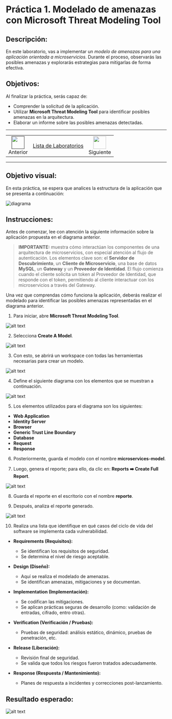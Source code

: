 # Práctica 1. Modelado de amenazas con Microsoft Threat Modeling Tool

## Descripción:

En este laboratorio, vas a implementar un *modelo de amenazas para una aplicación orientada a microservicios*. Durante el proceso, observarás las posibles amenazas y explorarás estrategias para mitigarlas de forma efectiva. 

## Objetivos: 
Al finalizar la práctica, serás capaz de:
- Comprender la solicitud de la aplicación.
- Utilizar **Microsoft Threat Modeling Tool** para identificar posibles amenazas en la arquitectura. 
- Elaborar un informe sobre las posibles amenazas detectadas. 

---
<!--Este fragmento es la barra de 
navegación-->

<div style="width: 400px;">
        <table width="50%">
            <tr>
                <td style="text-align: center;">
                    <a href=""><img src="../images/anterior.png" width="40px"></a>
                    <br>Anterior
                </td>
                <td style="text-align: center;">
                   <a href="../README.md">Lista de Laboratorios</a>
                </td>
<td style="text-align: center;">
                    <a href="../Capitulo2/"><img src="../images/siguiente.png" width="40px"></a>
                    <br>Siguiente
                </td>
            </tr>
        </table>
</div>

---

## Objetivo visual: 

En esta práctica, se espera que analices la estructura de la aplicación que se presenta a continuación: 

![diagrama](../images/1/diagrama.png)

## Instrucciones:

Antes de comenzar, lee con atención la siguiente información sobre la aplicación propuesta en el diagrama anterior. 

> **IMPORTANTE:** muestra cómo interactúan los componentes de una arquitectura de microservicios, con especial atención al flujo de autenticación. Los elementos clave son: el **Servidor de Descubrimiento**, un **Cliente de Microservicio**, una base de datos **MySQL**, un **Gateway** y un **Proveedor de Identidad**.
El flujo comienza cuando el cliente solicita un token al Proveedor de Identidad, que responde con el token, permitiendo al cliente interactuar con los microservicios a través del Gateway.

Una vez que comprendas cómo funciona la aplicación, deberás realizar el modelado para identificar las posibles amenazas representadas en el diagrama anterior. 

1. Para iniciar, abre **Microsoft Threat Modeling Tool**.

![alt text](../images/1/1.png)

2. Selecciona **Create A Model**.

![alt text](../images/1/2.png)

3. Con esto, se abrirá un workspace con todas las herramientas necesarias para crear un modelo. 

![alt text](../images/1/3.png)

4. Define el siguiente diagrama con los elementos que se muestran a continuación. 

![alt text](../images/1/4.png)

5. Los elementos utilizados para el diagrama son los siguientes: 

- **Web Application**
- **Identity Server**
- **Browser**
- **Generic Trust Line Boundary**
- **Database**
- **Request**
- **Response**

6. Posteriormente, guarda el modelo con el nombre **microservices-model**.

7. Luego, genera el reporte; para ello, da clic en: **Reports ➡️ Create Full Report**.

![alt text](../images/1/5.png)

8. Guarda el reporte en el escritorio con el nombre **reporte**.

9. Después, analiza el reporte generado.

![alt text](../images/1/6.png)

10. Realiza una lista que identifique en qué casos del ciclo de vida del software se implementa cada vulnerabilidad. 

- **Requirements (Requisitos):**

    - Se identifican los requisitos de seguridad.
    - Se determina el nivel de riesgo aceptable.

- **Design (Diseño):**

    - Aquí se realiza el modelado de amenazas.
    - Se identifican amenazas, mitigaciones y se documentan.

- **Implementation (Implementación):**

    - Se codifican las mitigaciones.
    - Se aplican prácticas seguras de desarrollo (como: validación de entradas, cifrado, entro otras).

- **Verification (Verificación / Pruebas):**

    - Pruebas de seguridad: análisis estático, dinámico, pruebas de penetración, etc.

- **Release (Liberación):**

    - Revisión final de seguridad.
    - Se valida que todos los riesgos fueron tratados adecuadamente.

- **Response (Respuesta / Mantenimiento):**

    - Planes de respuesta a incidentes y correcciones post-lanzamiento.

## Resultado esperado:

![alt text](../images/1/7.png)
